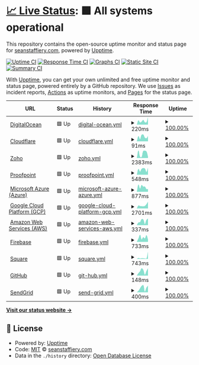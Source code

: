 # [📈 Live Status](https://demo.upptime.js.org): <!--live status--> **🟩 All systems operational**

This repository contains the open-source uptime monitor and status page for [seanstaffiery.com](https://demo.upptime.js.org), powered by [Upptime](https://github.com/upptime/upptime).

[![Uptime CI](https://github.com/seanstaffiery.com/status.seanstaffiery.com/workflows/Uptime%20CI/badge.svg)](https://github.com/seanstaffiery.com/status.seanstaffiery.com/actions?query=workflow%3A%22Uptime+CI%22)
[![Response Time CI](https://github.com/seanstaffiery.com/status.seanstaffiery.com/workflows/Response%20Time%20CI/badge.svg)](https://github.com/seanstaffiery.com/status.seanstaffiery.com/actions?query=workflow%3A%22Response+Time+CI%22)
[![Graphs CI](https://github.com/seanstaffiery.com/status.seanstaffiery.com/workflows/Graphs%20CI/badge.svg)](https://github.com/seanstaffiery.com/status.seanstaffiery.com/actions?query=workflow%3A%22Graphs+CI%22)
[![Static Site CI](https://github.com/seanstaffiery.com/status.seanstaffiery.com/workflows/Static%20Site%20CI/badge.svg)](https://github.com/seanstaffiery.com/status.seanstaffiery.com/actions?query=workflow%3A%22Static+Site+CI%22)
[![Summary CI](https://github.com/seanstaffiery.com/status.seanstaffiery.com/workflows/Summary%20CI/badge.svg)](https://github.com/seanstaffiery.com/status.seanstaffiery.com/actions?query=workflow%3A%22Summary+CI%22)

With [Upptime](https://upptime.js.org), you can get your own unlimited and free uptime monitor and status page, powered entirely by a GitHub repository. We use [Issues](https://github.com/seanstaffiery.com/status.seanstaffiery.com/issues) as incident reports, [Actions](https://github.com/seanstaffiery.com/status.seanstaffiery.com/actions) as uptime monitors, and [Pages](https://demo.upptime.js.org) for the status page.

<!--start: status pages-->
<!-- This summary is generated by Upptime (https://github.com/upptime/upptime) -->
<!-- Do not edit this manually, your changes will be overwritten -->
<!-- prettier-ignore -->
| URL | Status | History | Response Time | Uptime |
| --- | ------ | ------- | ------------- | ------ |
| <img alt="" src="https://icons.duckduckgo.com/ip3/digitalocean.com.ico" height="13"> [DigitalOcean](https://digitalocean.com) | 🟩 Up | [digital-ocean.yml](https://github.com/SeanStaffiery/status.seanstaffiery.com/commits/HEAD/history/digital-ocean.yml) | <details><summary><img alt="Response time graph" src="./graphs/digital-ocean/response-time-week.png" height="20"> 220ms</summary><br><a href="https://status.seanstaffiery.com/history/digital-ocean"><img alt="Response time 258" src="https://img.shields.io/endpoint?url=https%3A%2F%2Fraw.githubusercontent.com%2FSeanStaffiery%2Fstatus.seanstaffiery.com%2FHEAD%2Fapi%2Fdigital-ocean%2Fresponse-time.json"></a><br><a href="https://status.seanstaffiery.com/history/digital-ocean"><img alt="24-hour response time 99" src="https://img.shields.io/endpoint?url=https%3A%2F%2Fraw.githubusercontent.com%2FSeanStaffiery%2Fstatus.seanstaffiery.com%2FHEAD%2Fapi%2Fdigital-ocean%2Fresponse-time-day.json"></a><br><a href="https://status.seanstaffiery.com/history/digital-ocean"><img alt="7-day response time 220" src="https://img.shields.io/endpoint?url=https%3A%2F%2Fraw.githubusercontent.com%2FSeanStaffiery%2Fstatus.seanstaffiery.com%2FHEAD%2Fapi%2Fdigital-ocean%2Fresponse-time-week.json"></a><br><a href="https://status.seanstaffiery.com/history/digital-ocean"><img alt="30-day response time 226" src="https://img.shields.io/endpoint?url=https%3A%2F%2Fraw.githubusercontent.com%2FSeanStaffiery%2Fstatus.seanstaffiery.com%2FHEAD%2Fapi%2Fdigital-ocean%2Fresponse-time-month.json"></a><br><a href="https://status.seanstaffiery.com/history/digital-ocean"><img alt="1-year response time 261" src="https://img.shields.io/endpoint?url=https%3A%2F%2Fraw.githubusercontent.com%2FSeanStaffiery%2Fstatus.seanstaffiery.com%2FHEAD%2Fapi%2Fdigital-ocean%2Fresponse-time-year.json"></a></details> | <details><summary><a href="https://status.seanstaffiery.com/history/digital-ocean">100.00%</a></summary><a href="https://status.seanstaffiery.com/history/digital-ocean"><img alt="All-time uptime 99.98%" src="https://img.shields.io/endpoint?url=https%3A%2F%2Fraw.githubusercontent.com%2FSeanStaffiery%2Fstatus.seanstaffiery.com%2FHEAD%2Fapi%2Fdigital-ocean%2Fuptime.json"></a><br><a href="https://status.seanstaffiery.com/history/digital-ocean"><img alt="24-hour uptime 100.00%" src="https://img.shields.io/endpoint?url=https%3A%2F%2Fraw.githubusercontent.com%2FSeanStaffiery%2Fstatus.seanstaffiery.com%2FHEAD%2Fapi%2Fdigital-ocean%2Fuptime-day.json"></a><br><a href="https://status.seanstaffiery.com/history/digital-ocean"><img alt="7-day uptime 100.00%" src="https://img.shields.io/endpoint?url=https%3A%2F%2Fraw.githubusercontent.com%2FSeanStaffiery%2Fstatus.seanstaffiery.com%2FHEAD%2Fapi%2Fdigital-ocean%2Fuptime-week.json"></a><br><a href="https://status.seanstaffiery.com/history/digital-ocean"><img alt="30-day uptime 100.00%" src="https://img.shields.io/endpoint?url=https%3A%2F%2Fraw.githubusercontent.com%2FSeanStaffiery%2Fstatus.seanstaffiery.com%2FHEAD%2Fapi%2Fdigital-ocean%2Fuptime-month.json"></a><br><a href="https://status.seanstaffiery.com/history/digital-ocean"><img alt="1-year uptime 99.98%" src="https://img.shields.io/endpoint?url=https%3A%2F%2Fraw.githubusercontent.com%2FSeanStaffiery%2Fstatus.seanstaffiery.com%2FHEAD%2Fapi%2Fdigital-ocean%2Fuptime-year.json"></a></details>
| <img alt="" src="https://icons.duckduckgo.com/ip3/www.cloudflare.com.ico" height="13"> [Cloudflare](https://www.cloudflare.com) | 🟩 Up | [cloudflare.yml](https://github.com/SeanStaffiery/status.seanstaffiery.com/commits/HEAD/history/cloudflare.yml) | <details><summary><img alt="Response time graph" src="./graphs/cloudflare/response-time-week.png" height="20"> 91ms</summary><br><a href="https://status.seanstaffiery.com/history/cloudflare"><img alt="Response time 113" src="https://img.shields.io/endpoint?url=https%3A%2F%2Fraw.githubusercontent.com%2FSeanStaffiery%2Fstatus.seanstaffiery.com%2FHEAD%2Fapi%2Fcloudflare%2Fresponse-time.json"></a><br><a href="https://status.seanstaffiery.com/history/cloudflare"><img alt="24-hour response time 51" src="https://img.shields.io/endpoint?url=https%3A%2F%2Fraw.githubusercontent.com%2FSeanStaffiery%2Fstatus.seanstaffiery.com%2FHEAD%2Fapi%2Fcloudflare%2Fresponse-time-day.json"></a><br><a href="https://status.seanstaffiery.com/history/cloudflare"><img alt="7-day response time 91" src="https://img.shields.io/endpoint?url=https%3A%2F%2Fraw.githubusercontent.com%2FSeanStaffiery%2Fstatus.seanstaffiery.com%2FHEAD%2Fapi%2Fcloudflare%2Fresponse-time-week.json"></a><br><a href="https://status.seanstaffiery.com/history/cloudflare"><img alt="30-day response time 89" src="https://img.shields.io/endpoint?url=https%3A%2F%2Fraw.githubusercontent.com%2FSeanStaffiery%2Fstatus.seanstaffiery.com%2FHEAD%2Fapi%2Fcloudflare%2Fresponse-time-month.json"></a><br><a href="https://status.seanstaffiery.com/history/cloudflare"><img alt="1-year response time 104" src="https://img.shields.io/endpoint?url=https%3A%2F%2Fraw.githubusercontent.com%2FSeanStaffiery%2Fstatus.seanstaffiery.com%2FHEAD%2Fapi%2Fcloudflare%2Fresponse-time-year.json"></a></details> | <details><summary><a href="https://status.seanstaffiery.com/history/cloudflare">100.00%</a></summary><a href="https://status.seanstaffiery.com/history/cloudflare"><img alt="All-time uptime 99.99%" src="https://img.shields.io/endpoint?url=https%3A%2F%2Fraw.githubusercontent.com%2FSeanStaffiery%2Fstatus.seanstaffiery.com%2FHEAD%2Fapi%2Fcloudflare%2Fuptime.json"></a><br><a href="https://status.seanstaffiery.com/history/cloudflare"><img alt="24-hour uptime 100.00%" src="https://img.shields.io/endpoint?url=https%3A%2F%2Fraw.githubusercontent.com%2FSeanStaffiery%2Fstatus.seanstaffiery.com%2FHEAD%2Fapi%2Fcloudflare%2Fuptime-day.json"></a><br><a href="https://status.seanstaffiery.com/history/cloudflare"><img alt="7-day uptime 100.00%" src="https://img.shields.io/endpoint?url=https%3A%2F%2Fraw.githubusercontent.com%2FSeanStaffiery%2Fstatus.seanstaffiery.com%2FHEAD%2Fapi%2Fcloudflare%2Fuptime-week.json"></a><br><a href="https://status.seanstaffiery.com/history/cloudflare"><img alt="30-day uptime 100.00%" src="https://img.shields.io/endpoint?url=https%3A%2F%2Fraw.githubusercontent.com%2FSeanStaffiery%2Fstatus.seanstaffiery.com%2FHEAD%2Fapi%2Fcloudflare%2Fuptime-month.json"></a><br><a href="https://status.seanstaffiery.com/history/cloudflare"><img alt="1-year uptime 99.99%" src="https://img.shields.io/endpoint?url=https%3A%2F%2Fraw.githubusercontent.com%2FSeanStaffiery%2Fstatus.seanstaffiery.com%2FHEAD%2Fapi%2Fcloudflare%2Fuptime-year.json"></a></details>
| <img alt="" src="https://icons.duckduckgo.com/ip3/zoho.com.ico" height="13"> [Zoho](https://zoho.com) | 🟩 Up | [zoho.yml](https://github.com/SeanStaffiery/status.seanstaffiery.com/commits/HEAD/history/zoho.yml) | <details><summary><img alt="Response time graph" src="./graphs/zoho/response-time-week.png" height="20"> 2383ms</summary><br><a href="https://status.seanstaffiery.com/history/zoho"><img alt="Response time 2064" src="https://img.shields.io/endpoint?url=https%3A%2F%2Fraw.githubusercontent.com%2FSeanStaffiery%2Fstatus.seanstaffiery.com%2FHEAD%2Fapi%2Fzoho%2Fresponse-time.json"></a><br><a href="https://status.seanstaffiery.com/history/zoho"><img alt="24-hour response time 3866" src="https://img.shields.io/endpoint?url=https%3A%2F%2Fraw.githubusercontent.com%2FSeanStaffiery%2Fstatus.seanstaffiery.com%2FHEAD%2Fapi%2Fzoho%2Fresponse-time-day.json"></a><br><a href="https://status.seanstaffiery.com/history/zoho"><img alt="7-day response time 2383" src="https://img.shields.io/endpoint?url=https%3A%2F%2Fraw.githubusercontent.com%2FSeanStaffiery%2Fstatus.seanstaffiery.com%2FHEAD%2Fapi%2Fzoho%2Fresponse-time-week.json"></a><br><a href="https://status.seanstaffiery.com/history/zoho"><img alt="30-day response time 2072" src="https://img.shields.io/endpoint?url=https%3A%2F%2Fraw.githubusercontent.com%2FSeanStaffiery%2Fstatus.seanstaffiery.com%2FHEAD%2Fapi%2Fzoho%2Fresponse-time-month.json"></a><br><a href="https://status.seanstaffiery.com/history/zoho"><img alt="1-year response time 2141" src="https://img.shields.io/endpoint?url=https%3A%2F%2Fraw.githubusercontent.com%2FSeanStaffiery%2Fstatus.seanstaffiery.com%2FHEAD%2Fapi%2Fzoho%2Fresponse-time-year.json"></a></details> | <details><summary><a href="https://status.seanstaffiery.com/history/zoho">100.00%</a></summary><a href="https://status.seanstaffiery.com/history/zoho"><img alt="All-time uptime 99.98%" src="https://img.shields.io/endpoint?url=https%3A%2F%2Fraw.githubusercontent.com%2FSeanStaffiery%2Fstatus.seanstaffiery.com%2FHEAD%2Fapi%2Fzoho%2Fuptime.json"></a><br><a href="https://status.seanstaffiery.com/history/zoho"><img alt="24-hour uptime 100.00%" src="https://img.shields.io/endpoint?url=https%3A%2F%2Fraw.githubusercontent.com%2FSeanStaffiery%2Fstatus.seanstaffiery.com%2FHEAD%2Fapi%2Fzoho%2Fuptime-day.json"></a><br><a href="https://status.seanstaffiery.com/history/zoho"><img alt="7-day uptime 100.00%" src="https://img.shields.io/endpoint?url=https%3A%2F%2Fraw.githubusercontent.com%2FSeanStaffiery%2Fstatus.seanstaffiery.com%2FHEAD%2Fapi%2Fzoho%2Fuptime-week.json"></a><br><a href="https://status.seanstaffiery.com/history/zoho"><img alt="30-day uptime 100.00%" src="https://img.shields.io/endpoint?url=https%3A%2F%2Fraw.githubusercontent.com%2FSeanStaffiery%2Fstatus.seanstaffiery.com%2FHEAD%2Fapi%2Fzoho%2Fuptime-month.json"></a><br><a href="https://status.seanstaffiery.com/history/zoho"><img alt="1-year uptime 99.99%" src="https://img.shields.io/endpoint?url=https%3A%2F%2Fraw.githubusercontent.com%2FSeanStaffiery%2Fstatus.seanstaffiery.com%2FHEAD%2Fapi%2Fzoho%2Fuptime-year.json"></a></details>
| <img alt="" src="https://icons.duckduckgo.com/ip3/proofpoint.com.ico" height="13"> [Proofpoint](https://proofpoint.com) | 🟩 Up | [proofpoint.yml](https://github.com/SeanStaffiery/status.seanstaffiery.com/commits/HEAD/history/proofpoint.yml) | <details><summary><img alt="Response time graph" src="./graphs/proofpoint/response-time-week.png" height="20"> 548ms</summary><br><a href="https://status.seanstaffiery.com/history/proofpoint"><img alt="Response time 594" src="https://img.shields.io/endpoint?url=https%3A%2F%2Fraw.githubusercontent.com%2FSeanStaffiery%2Fstatus.seanstaffiery.com%2FHEAD%2Fapi%2Fproofpoint%2Fresponse-time.json"></a><br><a href="https://status.seanstaffiery.com/history/proofpoint"><img alt="24-hour response time 503" src="https://img.shields.io/endpoint?url=https%3A%2F%2Fraw.githubusercontent.com%2FSeanStaffiery%2Fstatus.seanstaffiery.com%2FHEAD%2Fapi%2Fproofpoint%2Fresponse-time-day.json"></a><br><a href="https://status.seanstaffiery.com/history/proofpoint"><img alt="7-day response time 548" src="https://img.shields.io/endpoint?url=https%3A%2F%2Fraw.githubusercontent.com%2FSeanStaffiery%2Fstatus.seanstaffiery.com%2FHEAD%2Fapi%2Fproofpoint%2Fresponse-time-week.json"></a><br><a href="https://status.seanstaffiery.com/history/proofpoint"><img alt="30-day response time 619" src="https://img.shields.io/endpoint?url=https%3A%2F%2Fraw.githubusercontent.com%2FSeanStaffiery%2Fstatus.seanstaffiery.com%2FHEAD%2Fapi%2Fproofpoint%2Fresponse-time-month.json"></a><br><a href="https://status.seanstaffiery.com/history/proofpoint"><img alt="1-year response time 594" src="https://img.shields.io/endpoint?url=https%3A%2F%2Fraw.githubusercontent.com%2FSeanStaffiery%2Fstatus.seanstaffiery.com%2FHEAD%2Fapi%2Fproofpoint%2Fresponse-time-year.json"></a></details> | <details><summary><a href="https://status.seanstaffiery.com/history/proofpoint">100.00%</a></summary><a href="https://status.seanstaffiery.com/history/proofpoint"><img alt="All-time uptime 99.93%" src="https://img.shields.io/endpoint?url=https%3A%2F%2Fraw.githubusercontent.com%2FSeanStaffiery%2Fstatus.seanstaffiery.com%2FHEAD%2Fapi%2Fproofpoint%2Fuptime.json"></a><br><a href="https://status.seanstaffiery.com/history/proofpoint"><img alt="24-hour uptime 100.00%" src="https://img.shields.io/endpoint?url=https%3A%2F%2Fraw.githubusercontent.com%2FSeanStaffiery%2Fstatus.seanstaffiery.com%2FHEAD%2Fapi%2Fproofpoint%2Fuptime-day.json"></a><br><a href="https://status.seanstaffiery.com/history/proofpoint"><img alt="7-day uptime 100.00%" src="https://img.shields.io/endpoint?url=https%3A%2F%2Fraw.githubusercontent.com%2FSeanStaffiery%2Fstatus.seanstaffiery.com%2FHEAD%2Fapi%2Fproofpoint%2Fuptime-week.json"></a><br><a href="https://status.seanstaffiery.com/history/proofpoint"><img alt="30-day uptime 100.00%" src="https://img.shields.io/endpoint?url=https%3A%2F%2Fraw.githubusercontent.com%2FSeanStaffiery%2Fstatus.seanstaffiery.com%2FHEAD%2Fapi%2Fproofpoint%2Fuptime-month.json"></a><br><a href="https://status.seanstaffiery.com/history/proofpoint"><img alt="1-year uptime 99.93%" src="https://img.shields.io/endpoint?url=https%3A%2F%2Fraw.githubusercontent.com%2FSeanStaffiery%2Fstatus.seanstaffiery.com%2FHEAD%2Fapi%2Fproofpoint%2Fuptime-year.json"></a></details>
| <img alt="" src="https://icons.duckduckgo.com/ip3/azure.com.ico" height="13"> [Microsoft Azure (Azure)](https://azure.com) | 🟩 Up | [microsoft-azure-azure.yml](https://github.com/SeanStaffiery/status.seanstaffiery.com/commits/HEAD/history/microsoft-azure-azure.yml) | <details><summary><img alt="Response time graph" src="./graphs/microsoft-azure-azure/response-time-week.png" height="20"> 877ms</summary><br><a href="https://status.seanstaffiery.com/history/microsoft-azure-azure"><img alt="Response time 806" src="https://img.shields.io/endpoint?url=https%3A%2F%2Fraw.githubusercontent.com%2FSeanStaffiery%2Fstatus.seanstaffiery.com%2FHEAD%2Fapi%2Fmicrosoft-azure-azure%2Fresponse-time.json"></a><br><a href="https://status.seanstaffiery.com/history/microsoft-azure-azure"><img alt="24-hour response time 1326" src="https://img.shields.io/endpoint?url=https%3A%2F%2Fraw.githubusercontent.com%2FSeanStaffiery%2Fstatus.seanstaffiery.com%2FHEAD%2Fapi%2Fmicrosoft-azure-azure%2Fresponse-time-day.json"></a><br><a href="https://status.seanstaffiery.com/history/microsoft-azure-azure"><img alt="7-day response time 877" src="https://img.shields.io/endpoint?url=https%3A%2F%2Fraw.githubusercontent.com%2FSeanStaffiery%2Fstatus.seanstaffiery.com%2FHEAD%2Fapi%2Fmicrosoft-azure-azure%2Fresponse-time-week.json"></a><br><a href="https://status.seanstaffiery.com/history/microsoft-azure-azure"><img alt="30-day response time 913" src="https://img.shields.io/endpoint?url=https%3A%2F%2Fraw.githubusercontent.com%2FSeanStaffiery%2Fstatus.seanstaffiery.com%2FHEAD%2Fapi%2Fmicrosoft-azure-azure%2Fresponse-time-month.json"></a><br><a href="https://status.seanstaffiery.com/history/microsoft-azure-azure"><img alt="1-year response time 806" src="https://img.shields.io/endpoint?url=https%3A%2F%2Fraw.githubusercontent.com%2FSeanStaffiery%2Fstatus.seanstaffiery.com%2FHEAD%2Fapi%2Fmicrosoft-azure-azure%2Fresponse-time-year.json"></a></details> | <details><summary><a href="https://status.seanstaffiery.com/history/microsoft-azure-azure">100.00%</a></summary><a href="https://status.seanstaffiery.com/history/microsoft-azure-azure"><img alt="All-time uptime 99.96%" src="https://img.shields.io/endpoint?url=https%3A%2F%2Fraw.githubusercontent.com%2FSeanStaffiery%2Fstatus.seanstaffiery.com%2FHEAD%2Fapi%2Fmicrosoft-azure-azure%2Fuptime.json"></a><br><a href="https://status.seanstaffiery.com/history/microsoft-azure-azure"><img alt="24-hour uptime 100.00%" src="https://img.shields.io/endpoint?url=https%3A%2F%2Fraw.githubusercontent.com%2FSeanStaffiery%2Fstatus.seanstaffiery.com%2FHEAD%2Fapi%2Fmicrosoft-azure-azure%2Fuptime-day.json"></a><br><a href="https://status.seanstaffiery.com/history/microsoft-azure-azure"><img alt="7-day uptime 100.00%" src="https://img.shields.io/endpoint?url=https%3A%2F%2Fraw.githubusercontent.com%2FSeanStaffiery%2Fstatus.seanstaffiery.com%2FHEAD%2Fapi%2Fmicrosoft-azure-azure%2Fuptime-week.json"></a><br><a href="https://status.seanstaffiery.com/history/microsoft-azure-azure"><img alt="30-day uptime 100.00%" src="https://img.shields.io/endpoint?url=https%3A%2F%2Fraw.githubusercontent.com%2FSeanStaffiery%2Fstatus.seanstaffiery.com%2FHEAD%2Fapi%2Fmicrosoft-azure-azure%2Fuptime-month.json"></a><br><a href="https://status.seanstaffiery.com/history/microsoft-azure-azure"><img alt="1-year uptime 99.96%" src="https://img.shields.io/endpoint?url=https%3A%2F%2Fraw.githubusercontent.com%2FSeanStaffiery%2Fstatus.seanstaffiery.com%2FHEAD%2Fapi%2Fmicrosoft-azure-azure%2Fuptime-year.json"></a></details>
| <img alt="" src="https://icons.duckduckgo.com/ip3/cloud.google.com.ico" height="13"> [Google Cloud Platform (GCP)](https://cloud.google.com) | 🟩 Up | [google-cloud-platform-gcp.yml](https://github.com/SeanStaffiery/status.seanstaffiery.com/commits/HEAD/history/google-cloud-platform-gcp.yml) | <details><summary><img alt="Response time graph" src="./graphs/google-cloud-platform-gcp/response-time-week.png" height="20"> 2701ms</summary><br><a href="https://status.seanstaffiery.com/history/google-cloud-platform-gcp"><img alt="Response time 2554" src="https://img.shields.io/endpoint?url=https%3A%2F%2Fraw.githubusercontent.com%2FSeanStaffiery%2Fstatus.seanstaffiery.com%2FHEAD%2Fapi%2Fgoogle-cloud-platform-gcp%2Fresponse-time.json"></a><br><a href="https://status.seanstaffiery.com/history/google-cloud-platform-gcp"><img alt="24-hour response time 2776" src="https://img.shields.io/endpoint?url=https%3A%2F%2Fraw.githubusercontent.com%2FSeanStaffiery%2Fstatus.seanstaffiery.com%2FHEAD%2Fapi%2Fgoogle-cloud-platform-gcp%2Fresponse-time-day.json"></a><br><a href="https://status.seanstaffiery.com/history/google-cloud-platform-gcp"><img alt="7-day response time 2701" src="https://img.shields.io/endpoint?url=https%3A%2F%2Fraw.githubusercontent.com%2FSeanStaffiery%2Fstatus.seanstaffiery.com%2FHEAD%2Fapi%2Fgoogle-cloud-platform-gcp%2Fresponse-time-week.json"></a><br><a href="https://status.seanstaffiery.com/history/google-cloud-platform-gcp"><img alt="30-day response time 2240" src="https://img.shields.io/endpoint?url=https%3A%2F%2Fraw.githubusercontent.com%2FSeanStaffiery%2Fstatus.seanstaffiery.com%2FHEAD%2Fapi%2Fgoogle-cloud-platform-gcp%2Fresponse-time-month.json"></a><br><a href="https://status.seanstaffiery.com/history/google-cloud-platform-gcp"><img alt="1-year response time 2581" src="https://img.shields.io/endpoint?url=https%3A%2F%2Fraw.githubusercontent.com%2FSeanStaffiery%2Fstatus.seanstaffiery.com%2FHEAD%2Fapi%2Fgoogle-cloud-platform-gcp%2Fresponse-time-year.json"></a></details> | <details><summary><a href="https://status.seanstaffiery.com/history/google-cloud-platform-gcp">100.00%</a></summary><a href="https://status.seanstaffiery.com/history/google-cloud-platform-gcp"><img alt="All-time uptime 99.99%" src="https://img.shields.io/endpoint?url=https%3A%2F%2Fraw.githubusercontent.com%2FSeanStaffiery%2Fstatus.seanstaffiery.com%2FHEAD%2Fapi%2Fgoogle-cloud-platform-gcp%2Fuptime.json"></a><br><a href="https://status.seanstaffiery.com/history/google-cloud-platform-gcp"><img alt="24-hour uptime 100.00%" src="https://img.shields.io/endpoint?url=https%3A%2F%2Fraw.githubusercontent.com%2FSeanStaffiery%2Fstatus.seanstaffiery.com%2FHEAD%2Fapi%2Fgoogle-cloud-platform-gcp%2Fuptime-day.json"></a><br><a href="https://status.seanstaffiery.com/history/google-cloud-platform-gcp"><img alt="7-day uptime 100.00%" src="https://img.shields.io/endpoint?url=https%3A%2F%2Fraw.githubusercontent.com%2FSeanStaffiery%2Fstatus.seanstaffiery.com%2FHEAD%2Fapi%2Fgoogle-cloud-platform-gcp%2Fuptime-week.json"></a><br><a href="https://status.seanstaffiery.com/history/google-cloud-platform-gcp"><img alt="30-day uptime 100.00%" src="https://img.shields.io/endpoint?url=https%3A%2F%2Fraw.githubusercontent.com%2FSeanStaffiery%2Fstatus.seanstaffiery.com%2FHEAD%2Fapi%2Fgoogle-cloud-platform-gcp%2Fuptime-month.json"></a><br><a href="https://status.seanstaffiery.com/history/google-cloud-platform-gcp"><img alt="1-year uptime 99.99%" src="https://img.shields.io/endpoint?url=https%3A%2F%2Fraw.githubusercontent.com%2FSeanStaffiery%2Fstatus.seanstaffiery.com%2FHEAD%2Fapi%2Fgoogle-cloud-platform-gcp%2Fuptime-year.json"></a></details>
| <img alt="" src="https://icons.duckduckgo.com/ip3/aws.amazon.com.ico" height="13"> [Amazon Web Services (AWS)](https://aws.amazon.com) | 🟩 Up | [amazon-web-services-aws.yml](https://github.com/SeanStaffiery/status.seanstaffiery.com/commits/HEAD/history/amazon-web-services-aws.yml) | <details><summary><img alt="Response time graph" src="./graphs/amazon-web-services-aws/response-time-week.png" height="20"> 337ms</summary><br><a href="https://status.seanstaffiery.com/history/amazon-web-services-aws"><img alt="Response time 312" src="https://img.shields.io/endpoint?url=https%3A%2F%2Fraw.githubusercontent.com%2FSeanStaffiery%2Fstatus.seanstaffiery.com%2FHEAD%2Fapi%2Famazon-web-services-aws%2Fresponse-time.json"></a><br><a href="https://status.seanstaffiery.com/history/amazon-web-services-aws"><img alt="24-hour response time 161" src="https://img.shields.io/endpoint?url=https%3A%2F%2Fraw.githubusercontent.com%2FSeanStaffiery%2Fstatus.seanstaffiery.com%2FHEAD%2Fapi%2Famazon-web-services-aws%2Fresponse-time-day.json"></a><br><a href="https://status.seanstaffiery.com/history/amazon-web-services-aws"><img alt="7-day response time 337" src="https://img.shields.io/endpoint?url=https%3A%2F%2Fraw.githubusercontent.com%2FSeanStaffiery%2Fstatus.seanstaffiery.com%2FHEAD%2Fapi%2Famazon-web-services-aws%2Fresponse-time-week.json"></a><br><a href="https://status.seanstaffiery.com/history/amazon-web-services-aws"><img alt="30-day response time 295" src="https://img.shields.io/endpoint?url=https%3A%2F%2Fraw.githubusercontent.com%2FSeanStaffiery%2Fstatus.seanstaffiery.com%2FHEAD%2Fapi%2Famazon-web-services-aws%2Fresponse-time-month.json"></a><br><a href="https://status.seanstaffiery.com/history/amazon-web-services-aws"><img alt="1-year response time 311" src="https://img.shields.io/endpoint?url=https%3A%2F%2Fraw.githubusercontent.com%2FSeanStaffiery%2Fstatus.seanstaffiery.com%2FHEAD%2Fapi%2Famazon-web-services-aws%2Fresponse-time-year.json"></a></details> | <details><summary><a href="https://status.seanstaffiery.com/history/amazon-web-services-aws">100.00%</a></summary><a href="https://status.seanstaffiery.com/history/amazon-web-services-aws"><img alt="All-time uptime 100.00%" src="https://img.shields.io/endpoint?url=https%3A%2F%2Fraw.githubusercontent.com%2FSeanStaffiery%2Fstatus.seanstaffiery.com%2FHEAD%2Fapi%2Famazon-web-services-aws%2Fuptime.json"></a><br><a href="https://status.seanstaffiery.com/history/amazon-web-services-aws"><img alt="24-hour uptime 100.00%" src="https://img.shields.io/endpoint?url=https%3A%2F%2Fraw.githubusercontent.com%2FSeanStaffiery%2Fstatus.seanstaffiery.com%2FHEAD%2Fapi%2Famazon-web-services-aws%2Fuptime-day.json"></a><br><a href="https://status.seanstaffiery.com/history/amazon-web-services-aws"><img alt="7-day uptime 100.00%" src="https://img.shields.io/endpoint?url=https%3A%2F%2Fraw.githubusercontent.com%2FSeanStaffiery%2Fstatus.seanstaffiery.com%2FHEAD%2Fapi%2Famazon-web-services-aws%2Fuptime-week.json"></a><br><a href="https://status.seanstaffiery.com/history/amazon-web-services-aws"><img alt="30-day uptime 100.00%" src="https://img.shields.io/endpoint?url=https%3A%2F%2Fraw.githubusercontent.com%2FSeanStaffiery%2Fstatus.seanstaffiery.com%2FHEAD%2Fapi%2Famazon-web-services-aws%2Fuptime-month.json"></a><br><a href="https://status.seanstaffiery.com/history/amazon-web-services-aws"><img alt="1-year uptime 100.00%" src="https://img.shields.io/endpoint?url=https%3A%2F%2Fraw.githubusercontent.com%2FSeanStaffiery%2Fstatus.seanstaffiery.com%2FHEAD%2Fapi%2Famazon-web-services-aws%2Fuptime-year.json"></a></details>
| <img alt="" src="https://icons.duckduckgo.com/ip3/firebase.google.com.ico" height="13"> [Firebase](https://firebase.google.com) | 🟩 Up | [firebase.yml](https://github.com/SeanStaffiery/status.seanstaffiery.com/commits/HEAD/history/firebase.yml) | <details><summary><img alt="Response time graph" src="./graphs/firebase/response-time-week.png" height="20"> 733ms</summary><br><a href="https://status.seanstaffiery.com/history/firebase"><img alt="Response time 519" src="https://img.shields.io/endpoint?url=https%3A%2F%2Fraw.githubusercontent.com%2FSeanStaffiery%2Fstatus.seanstaffiery.com%2FHEAD%2Fapi%2Ffirebase%2Fresponse-time.json"></a><br><a href="https://status.seanstaffiery.com/history/firebase"><img alt="24-hour response time 1644" src="https://img.shields.io/endpoint?url=https%3A%2F%2Fraw.githubusercontent.com%2FSeanStaffiery%2Fstatus.seanstaffiery.com%2FHEAD%2Fapi%2Ffirebase%2Fresponse-time-day.json"></a><br><a href="https://status.seanstaffiery.com/history/firebase"><img alt="7-day response time 733" src="https://img.shields.io/endpoint?url=https%3A%2F%2Fraw.githubusercontent.com%2FSeanStaffiery%2Fstatus.seanstaffiery.com%2FHEAD%2Fapi%2Ffirebase%2Fresponse-time-week.json"></a><br><a href="https://status.seanstaffiery.com/history/firebase"><img alt="30-day response time 595" src="https://img.shields.io/endpoint?url=https%3A%2F%2Fraw.githubusercontent.com%2FSeanStaffiery%2Fstatus.seanstaffiery.com%2FHEAD%2Fapi%2Ffirebase%2Fresponse-time-month.json"></a><br><a href="https://status.seanstaffiery.com/history/firebase"><img alt="1-year response time 519" src="https://img.shields.io/endpoint?url=https%3A%2F%2Fraw.githubusercontent.com%2FSeanStaffiery%2Fstatus.seanstaffiery.com%2FHEAD%2Fapi%2Ffirebase%2Fresponse-time-year.json"></a></details> | <details><summary><a href="https://status.seanstaffiery.com/history/firebase">100.00%</a></summary><a href="https://status.seanstaffiery.com/history/firebase"><img alt="All-time uptime 100.00%" src="https://img.shields.io/endpoint?url=https%3A%2F%2Fraw.githubusercontent.com%2FSeanStaffiery%2Fstatus.seanstaffiery.com%2FHEAD%2Fapi%2Ffirebase%2Fuptime.json"></a><br><a href="https://status.seanstaffiery.com/history/firebase"><img alt="24-hour uptime 100.00%" src="https://img.shields.io/endpoint?url=https%3A%2F%2Fraw.githubusercontent.com%2FSeanStaffiery%2Fstatus.seanstaffiery.com%2FHEAD%2Fapi%2Ffirebase%2Fuptime-day.json"></a><br><a href="https://status.seanstaffiery.com/history/firebase"><img alt="7-day uptime 100.00%" src="https://img.shields.io/endpoint?url=https%3A%2F%2Fraw.githubusercontent.com%2FSeanStaffiery%2Fstatus.seanstaffiery.com%2FHEAD%2Fapi%2Ffirebase%2Fuptime-week.json"></a><br><a href="https://status.seanstaffiery.com/history/firebase"><img alt="30-day uptime 100.00%" src="https://img.shields.io/endpoint?url=https%3A%2F%2Fraw.githubusercontent.com%2FSeanStaffiery%2Fstatus.seanstaffiery.com%2FHEAD%2Fapi%2Ffirebase%2Fuptime-month.json"></a><br><a href="https://status.seanstaffiery.com/history/firebase"><img alt="1-year uptime 100.00%" src="https://img.shields.io/endpoint?url=https%3A%2F%2Fraw.githubusercontent.com%2FSeanStaffiery%2Fstatus.seanstaffiery.com%2FHEAD%2Fapi%2Ffirebase%2Fuptime-year.json"></a></details>
| <img alt="" src="https://icons.duckduckgo.com/ip3/squareup.com.ico" height="13"> [Square](https://squareup.com) | 🟩 Up | [square.yml](https://github.com/SeanStaffiery/status.seanstaffiery.com/commits/HEAD/history/square.yml) | <details><summary><img alt="Response time graph" src="./graphs/square/response-time-week.png" height="20"> 743ms</summary><br><a href="https://status.seanstaffiery.com/history/square"><img alt="Response time 558" src="https://img.shields.io/endpoint?url=https%3A%2F%2Fraw.githubusercontent.com%2FSeanStaffiery%2Fstatus.seanstaffiery.com%2FHEAD%2Fapi%2Fsquare%2Fresponse-time.json"></a><br><a href="https://status.seanstaffiery.com/history/square"><img alt="24-hour response time 223" src="https://img.shields.io/endpoint?url=https%3A%2F%2Fraw.githubusercontent.com%2FSeanStaffiery%2Fstatus.seanstaffiery.com%2FHEAD%2Fapi%2Fsquare%2Fresponse-time-day.json"></a><br><a href="https://status.seanstaffiery.com/history/square"><img alt="7-day response time 743" src="https://img.shields.io/endpoint?url=https%3A%2F%2Fraw.githubusercontent.com%2FSeanStaffiery%2Fstatus.seanstaffiery.com%2FHEAD%2Fapi%2Fsquare%2Fresponse-time-week.json"></a><br><a href="https://status.seanstaffiery.com/history/square"><img alt="30-day response time 410" src="https://img.shields.io/endpoint?url=https%3A%2F%2Fraw.githubusercontent.com%2FSeanStaffiery%2Fstatus.seanstaffiery.com%2FHEAD%2Fapi%2Fsquare%2Fresponse-time-month.json"></a><br><a href="https://status.seanstaffiery.com/history/square"><img alt="1-year response time 558" src="https://img.shields.io/endpoint?url=https%3A%2F%2Fraw.githubusercontent.com%2FSeanStaffiery%2Fstatus.seanstaffiery.com%2FHEAD%2Fapi%2Fsquare%2Fresponse-time-year.json"></a></details> | <details><summary><a href="https://status.seanstaffiery.com/history/square">100.00%</a></summary><a href="https://status.seanstaffiery.com/history/square"><img alt="All-time uptime 100.00%" src="https://img.shields.io/endpoint?url=https%3A%2F%2Fraw.githubusercontent.com%2FSeanStaffiery%2Fstatus.seanstaffiery.com%2FHEAD%2Fapi%2Fsquare%2Fuptime.json"></a><br><a href="https://status.seanstaffiery.com/history/square"><img alt="24-hour uptime 100.00%" src="https://img.shields.io/endpoint?url=https%3A%2F%2Fraw.githubusercontent.com%2FSeanStaffiery%2Fstatus.seanstaffiery.com%2FHEAD%2Fapi%2Fsquare%2Fuptime-day.json"></a><br><a href="https://status.seanstaffiery.com/history/square"><img alt="7-day uptime 100.00%" src="https://img.shields.io/endpoint?url=https%3A%2F%2Fraw.githubusercontent.com%2FSeanStaffiery%2Fstatus.seanstaffiery.com%2FHEAD%2Fapi%2Fsquare%2Fuptime-week.json"></a><br><a href="https://status.seanstaffiery.com/history/square"><img alt="30-day uptime 100.00%" src="https://img.shields.io/endpoint?url=https%3A%2F%2Fraw.githubusercontent.com%2FSeanStaffiery%2Fstatus.seanstaffiery.com%2FHEAD%2Fapi%2Fsquare%2Fuptime-month.json"></a><br><a href="https://status.seanstaffiery.com/history/square"><img alt="1-year uptime 100.00%" src="https://img.shields.io/endpoint?url=https%3A%2F%2Fraw.githubusercontent.com%2FSeanStaffiery%2Fstatus.seanstaffiery.com%2FHEAD%2Fapi%2Fsquare%2Fuptime-year.json"></a></details>
| <img alt="" src="https://icons.duckduckgo.com/ip3/github.com.ico" height="13"> [GitHub](https://github.com) | 🟩 Up | [git-hub.yml](https://github.com/SeanStaffiery/status.seanstaffiery.com/commits/HEAD/history/git-hub.yml) | <details><summary><img alt="Response time graph" src="./graphs/git-hub/response-time-week.png" height="20"> 148ms</summary><br><a href="https://status.seanstaffiery.com/history/git-hub"><img alt="Response time 186" src="https://img.shields.io/endpoint?url=https%3A%2F%2Fraw.githubusercontent.com%2FSeanStaffiery%2Fstatus.seanstaffiery.com%2FHEAD%2Fapi%2Fgit-hub%2Fresponse-time.json"></a><br><a href="https://status.seanstaffiery.com/history/git-hub"><img alt="24-hour response time 38" src="https://img.shields.io/endpoint?url=https%3A%2F%2Fraw.githubusercontent.com%2FSeanStaffiery%2Fstatus.seanstaffiery.com%2FHEAD%2Fapi%2Fgit-hub%2Fresponse-time-day.json"></a><br><a href="https://status.seanstaffiery.com/history/git-hub"><img alt="7-day response time 148" src="https://img.shields.io/endpoint?url=https%3A%2F%2Fraw.githubusercontent.com%2FSeanStaffiery%2Fstatus.seanstaffiery.com%2FHEAD%2Fapi%2Fgit-hub%2Fresponse-time-week.json"></a><br><a href="https://status.seanstaffiery.com/history/git-hub"><img alt="30-day response time 132" src="https://img.shields.io/endpoint?url=https%3A%2F%2Fraw.githubusercontent.com%2FSeanStaffiery%2Fstatus.seanstaffiery.com%2FHEAD%2Fapi%2Fgit-hub%2Fresponse-time-month.json"></a><br><a href="https://status.seanstaffiery.com/history/git-hub"><img alt="1-year response time 186" src="https://img.shields.io/endpoint?url=https%3A%2F%2Fraw.githubusercontent.com%2FSeanStaffiery%2Fstatus.seanstaffiery.com%2FHEAD%2Fapi%2Fgit-hub%2Fresponse-time-year.json"></a></details> | <details><summary><a href="https://status.seanstaffiery.com/history/git-hub">100.00%</a></summary><a href="https://status.seanstaffiery.com/history/git-hub"><img alt="All-time uptime 100.00%" src="https://img.shields.io/endpoint?url=https%3A%2F%2Fraw.githubusercontent.com%2FSeanStaffiery%2Fstatus.seanstaffiery.com%2FHEAD%2Fapi%2Fgit-hub%2Fuptime.json"></a><br><a href="https://status.seanstaffiery.com/history/git-hub"><img alt="24-hour uptime 100.00%" src="https://img.shields.io/endpoint?url=https%3A%2F%2Fraw.githubusercontent.com%2FSeanStaffiery%2Fstatus.seanstaffiery.com%2FHEAD%2Fapi%2Fgit-hub%2Fuptime-day.json"></a><br><a href="https://status.seanstaffiery.com/history/git-hub"><img alt="7-day uptime 100.00%" src="https://img.shields.io/endpoint?url=https%3A%2F%2Fraw.githubusercontent.com%2FSeanStaffiery%2Fstatus.seanstaffiery.com%2FHEAD%2Fapi%2Fgit-hub%2Fuptime-week.json"></a><br><a href="https://status.seanstaffiery.com/history/git-hub"><img alt="30-day uptime 100.00%" src="https://img.shields.io/endpoint?url=https%3A%2F%2Fraw.githubusercontent.com%2FSeanStaffiery%2Fstatus.seanstaffiery.com%2FHEAD%2Fapi%2Fgit-hub%2Fuptime-month.json"></a><br><a href="https://status.seanstaffiery.com/history/git-hub"><img alt="1-year uptime 100.00%" src="https://img.shields.io/endpoint?url=https%3A%2F%2Fraw.githubusercontent.com%2FSeanStaffiery%2Fstatus.seanstaffiery.com%2FHEAD%2Fapi%2Fgit-hub%2Fuptime-year.json"></a></details>
| <img alt="" src="https://icons.duckduckgo.com/ip3/sendgrid.com.ico" height="13"> [SendGrid](https://sendgrid.com) | 🟩 Up | [send-grid.yml](https://github.com/SeanStaffiery/status.seanstaffiery.com/commits/HEAD/history/send-grid.yml) | <details><summary><img alt="Response time graph" src="./graphs/send-grid/response-time-week.png" height="20"> 400ms</summary><br><a href="https://status.seanstaffiery.com/history/send-grid"><img alt="Response time 375" src="https://img.shields.io/endpoint?url=https%3A%2F%2Fraw.githubusercontent.com%2FSeanStaffiery%2Fstatus.seanstaffiery.com%2FHEAD%2Fapi%2Fsend-grid%2Fresponse-time.json"></a><br><a href="https://status.seanstaffiery.com/history/send-grid"><img alt="24-hour response time 53" src="https://img.shields.io/endpoint?url=https%3A%2F%2Fraw.githubusercontent.com%2FSeanStaffiery%2Fstatus.seanstaffiery.com%2FHEAD%2Fapi%2Fsend-grid%2Fresponse-time-day.json"></a><br><a href="https://status.seanstaffiery.com/history/send-grid"><img alt="7-day response time 400" src="https://img.shields.io/endpoint?url=https%3A%2F%2Fraw.githubusercontent.com%2FSeanStaffiery%2Fstatus.seanstaffiery.com%2FHEAD%2Fapi%2Fsend-grid%2Fresponse-time-week.json"></a><br><a href="https://status.seanstaffiery.com/history/send-grid"><img alt="30-day response time 356" src="https://img.shields.io/endpoint?url=https%3A%2F%2Fraw.githubusercontent.com%2FSeanStaffiery%2Fstatus.seanstaffiery.com%2FHEAD%2Fapi%2Fsend-grid%2Fresponse-time-month.json"></a><br><a href="https://status.seanstaffiery.com/history/send-grid"><img alt="1-year response time 375" src="https://img.shields.io/endpoint?url=https%3A%2F%2Fraw.githubusercontent.com%2FSeanStaffiery%2Fstatus.seanstaffiery.com%2FHEAD%2Fapi%2Fsend-grid%2Fresponse-time-year.json"></a></details> | <details><summary><a href="https://status.seanstaffiery.com/history/send-grid">100.00%</a></summary><a href="https://status.seanstaffiery.com/history/send-grid"><img alt="All-time uptime 100.00%" src="https://img.shields.io/endpoint?url=https%3A%2F%2Fraw.githubusercontent.com%2FSeanStaffiery%2Fstatus.seanstaffiery.com%2FHEAD%2Fapi%2Fsend-grid%2Fuptime.json"></a><br><a href="https://status.seanstaffiery.com/history/send-grid"><img alt="24-hour uptime 100.00%" src="https://img.shields.io/endpoint?url=https%3A%2F%2Fraw.githubusercontent.com%2FSeanStaffiery%2Fstatus.seanstaffiery.com%2FHEAD%2Fapi%2Fsend-grid%2Fuptime-day.json"></a><br><a href="https://status.seanstaffiery.com/history/send-grid"><img alt="7-day uptime 100.00%" src="https://img.shields.io/endpoint?url=https%3A%2F%2Fraw.githubusercontent.com%2FSeanStaffiery%2Fstatus.seanstaffiery.com%2FHEAD%2Fapi%2Fsend-grid%2Fuptime-week.json"></a><br><a href="https://status.seanstaffiery.com/history/send-grid"><img alt="30-day uptime 100.00%" src="https://img.shields.io/endpoint?url=https%3A%2F%2Fraw.githubusercontent.com%2FSeanStaffiery%2Fstatus.seanstaffiery.com%2FHEAD%2Fapi%2Fsend-grid%2Fuptime-month.json"></a><br><a href="https://status.seanstaffiery.com/history/send-grid"><img alt="1-year uptime 100.00%" src="https://img.shields.io/endpoint?url=https%3A%2F%2Fraw.githubusercontent.com%2FSeanStaffiery%2Fstatus.seanstaffiery.com%2FHEAD%2Fapi%2Fsend-grid%2Fuptime-year.json"></a></details>

<!--end: status pages-->

[**Visit our status website →**](https://demo.upptime.js.org)

## 📄 License

- Powered by: [Upptime](https://github.com/upptime/upptime)
- Code: [MIT](./LICENSE) © [seanstaffiery.com](https://demo.upptime.js.org)
- Data in the `./history` directory: [Open Database License](https://opendatacommons.org/licenses/odbl/1-0/)
